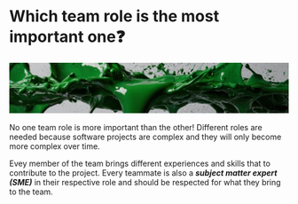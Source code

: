 # Which team role is the most important one❓
![Voyage topic banner](../assets/horizontal-paint-splash-green.jpg)

No one team role is more important than the other! Different roles are
needed because software projects are complex and they will only become more
complex over time.

Evey member of the team brings different experiences and skills that to 
contribute to the project. Every teammate is also a **_subject matter
expert (SME)_** in their respective role and should be respected for what
they bring to the team.